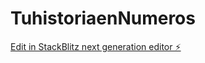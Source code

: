 # TuhistoriaenNumeros

[Edit in StackBlitz next generation editor ⚡️](https://stackblitz.com/~/github.com/ITWASNOTG/TuhistoriaenNumeros)